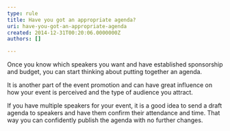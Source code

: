 ```yaml
---
type: rule
title: Have you got an appropriate agenda?
uri: have-you-got-an-appropriate-agenda
created: 2014-12-31T00:20:06.0000000Z
authors: []

---
```


Once you know which speakers you want and have established sponsorship and budget, you can start thinking about putting together an agenda.
 
It is another part of the event promotion and can have great influence on how your event is perceived and the type of audience you attract. ​​

If you have multiple speakers for your event, it is a good idea to send a draft agenda to speakers and have them confirm their attendance and time. That way you can confidently publish the agenda with no further changes.

